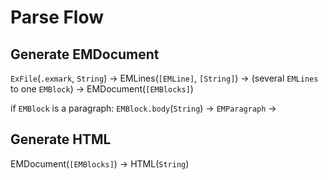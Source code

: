 # Parse Flow

## Generate EMDocument

`ExFile`(`.exmark`, `String`) -> EMLines(`[EMLine]`, `[String]`) -> (several `EMLines` to one `EMBlock`) -> EMDocument(`[EMBlocks]`)

if `EMBlock` is a paragraph:
`EMBlock.body`(`String`) -> `EMParagraph` ->   

## Generate HTML

EMDocument(`[EMBlocks]`) -> HTML(`String`)
